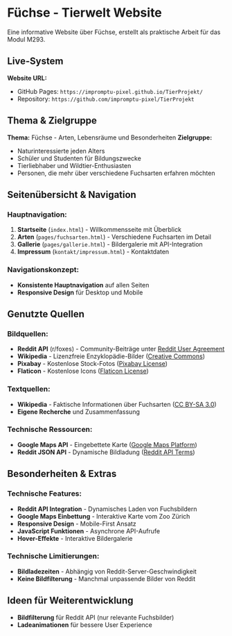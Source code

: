 # Füchse - Tierwelt Website

Eine informative Website über Füchse, erstellt als praktische Arbeit für das Modul M293.

## Live-System

**Website URL:**

- GitHub Pages: `https://impromptu-pixel.github.io/TierProjekt/`
- Repository: `https://github.com/impromptu-pixel/TierProjekt`

## Thema & Zielgruppe

**Thema:** Füchse - Arten, Lebensräume und Besonderheiten
**Zielgruppe:**

- Naturinteressierte jeden Alters
- Schüler und Studenten für Bildungszwecke
- Tierliebhaber und Wildtier-Enthusiasten
- Personen, die mehr über verschiedene Fuchsarten erfahren möchten

## Seitenübersicht & Navigation

### Hauptnavigation:

1. **Startseite** (`index.html`) - Willkommensseite mit Überblick
2. **Arten** (`pages/fuchsarten.html`) - Verschiedene Fuchsarten im Detail
3. **Gallerie** (`pages/gallerie.html`) - Bildergalerie mit API-Integration
4. **Impressum** (`kontakt/impressum.html`) - Kontaktdaten

### Navigationskonzept:

- **Konsistente Hauptnavigation** auf allen Seiten
- **Responsive Design** für Desktop und Mobile

## Genutzte Quellen

### Bildquellen:

- **Reddit API** (r/foxes) - Community-Beiträge unter [Reddit User Agreement](https://www.redditinc.com/policies/user-agreement)
- **Wikipedia** - Lizenzfreie Enzyklopädie-Bilder ([Creative Commons](https://creativecommons.org/licenses/))
- **Pixabay** - Kostenlose Stock-Fotos ([Pixabay License](https://pixabay.com/service/license/))
- **Flaticon** - Kostenlose Icons ([Flaticon License](https://www.flaticon.com/legal))

### Textquellen:

- **Wikipedia** - Faktische Informationen über Fuchsarten ([CC BY-SA 3.0](https://creativecommons.org/licenses/by-sa/3.0/))
- **Eigene Recherche** und Zusammenfassung

### Technische Ressourcen:

- **Google Maps API** - Eingebettete Karte ([Google Maps Platform](https://developers.google.com/maps/terms))
- **Reddit JSON API** - Dynamische Bildladung ([Reddit API Terms](https://github.com/reddit-archive/reddit/wiki/API))

## Besonderheiten & Extras

### Technische Features:

- **Reddit API Integration** - Dynamisches Laden von Fuchsbildern
- **Google Maps Einbettung** - Interaktive Karte vom Zoo Zürich
- **Responsive Design** - Mobile-First Ansatz
- **JavaScript Funktionen** - Asynchrone API-Aufrufe
- **Hover-Effekte** - Interaktive Bildergalerie

### Technische Limitierungen:

- **Bildladezeiten** - Abhängig von Reddit-Server-Geschwindigkeit
- **Keine Bildfilterung** - Manchmal unpassende Bilder von Reddit

## Ideen für Weiterentwicklung

- **Bildfilterung** für Reddit API (nur relevante Fuchsbilder)
- **Ladeanimationen** für bessere User Experience
